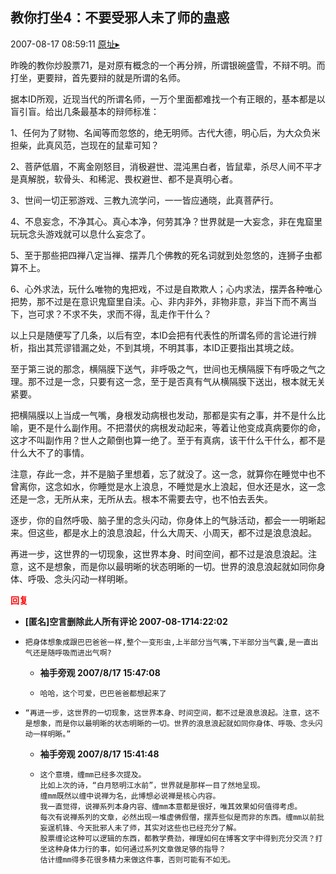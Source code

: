 ## 教你打坐4：不要受邪人未了师的蛊惑
2007-08-17 08:59:11
[原址▸](http://www.fxgan.com/chan_time/2007_07_12/678.htm)



 昨晚的教你炒股票71，是对原有概念的一个再分辨，所谓银碗盛雪，不辩不明。而打坐，更要辩，首先要辩的就是所谓的名师。
 
 据本ID所观，近现当代的所谓名师，一万个里面都难找一个有正眼的，基本都是以盲引盲。给出几条最基本的辩师标准：
 
 1、任何为了财物、名闻等而忽悠的，绝无明师。古代大德，明心后，为大众负米担柴，此真风范，岂现在的鼠辈可知？
 
 2、菩萨低眉，不离金刚怒目，消极避世、混沌黑白者，皆鼠辈，杀尽人间不平才是真解脱，软骨头、和稀泥、畏权避世、都不是真明心者。
 
 3、世间一切正邪游戏、三教九流学问，一一皆应通晓，此真菩萨行。
 
 
 4、不息妄念，不净其心。真心本净，何劳其净？世界就是一大妄念，非在鬼窟里玩玩念头游戏就可以息什么妄念了。
 
 5、至于那些把四禅八定当禅、摆弄几个佛教的死名词就到处忽悠的，连狮子虫都算不上。
 
 6、心外求法，玩什么唯物的鬼把戏，不过是自欺欺人；心内求法，摆弄各种唯心把势，那不过是在意识鬼窟里自渎。心、非内非外，非物非意，非当下而不离当下，岂可求？不求不失，求而不得，乱走作干什么？
 
 以上只是随便写了几条，以后有空，本ID会把有代表性的所谓名师的言论进行辨析，指出其荒谬错漏之处，不到其境，不明其事，本ID正要指出其境之歧。
 
 至于第三说的那念，横隔膜下送气，非呼吸之气，世间也无横隔膜下有呼吸之气之理。那不过是一念，只要有这一念，至于是否真有气从横隔膜下送出，根本就无关紧要。
 
 把横隔膜以上当成一气嘴，身根发动病根也发动，那都是实有之事，并不是什么比喻，更不是什么副作用。不把潜伏的病根发动起来，等着让他变成真病要你的命，这才不叫副作用？世人之颠倒也算一绝了。至于有真病，该干什么干什么，都不是什么大不了的事情。
 
 注意，存此一念，并不是脑子里想着，忘了就没了。这一念，就算你在睡觉中也不曾离你，这念如水，你睡觉是水上浪息，不睡觉是水上浪起，但水还是水，这一念还是一念，无所从来，无所从去。根本不需要去守，也不怕去丢失。
 
 逐步，你的自然呼吸、脑子里的念头闪动，你身体上的气脉活动，都会一一明晰起来。但这些，都是水上的浪息浪起，什么大周天、小周天，都不过是浪息浪起。
 
 再进一步，这世界的一切现象，这世界本身、时间空间，都不过是浪息浪起。注意，这不是想象，而是你以最明晰的状态明晰的一切。世界的浪息浪起就如同你身体、呼吸、念头闪动一样明晰。





<font color='red'>**回复**</font>


- **[匿名]空言删除此人所有评论 2007-08-1714:22:02**
- ```
  把身体想象成跟巴巴爸爸一样,整个一变形虫,上半部分当气嘴,下半部分当气囊,是一直出气还是随呼吸而进出气啊?
  ```
   - **袖手旁观 2007/8/17 15:47:08**
   - ```
     哈哈，这个可爱，巴巴爸爸都想起来了
     ```
- ```
  “再进一步，这世界的一切现象，这世界本身、时间空间，都不过是浪息浪起。注意，这不是想象，而是你以最明晰的状态明晰的一切。世界的浪息浪起就如同你身体、呼吸、念头闪动一样明晰。”
  ```
   - **袖手旁观 2007/8/17 15:41:48**
   - ```
     这个意境，缠mm已经多次提及。
     比如上次的诗，“白月怒明江水前”，世界就是那样一目了然地呈现。
     缠mm既然以缠中说禅为名，此博想必说禅是核心内容。
     我一直觉得，说禅系列本身内容、缠mm本意都是很好，唯其效果如何值得考虑。
     每次有说禅系列的文章，必然出现一堆虚佛假僧，摆弄些似是而非的东西。缠mm以前批妄逞机锋、今天批邪人未了师，其实对这些也已经充分了解。
     股票缠论这种可以逻辑的东西，都教学费劲，禅理如何在博客文字中得到充分交流？打坐这种身体力行的事，如何通过系列文章做足够的指导？
     估计缠mm得多花很多精力来做这件事，否则可能有不如无。
     ```
